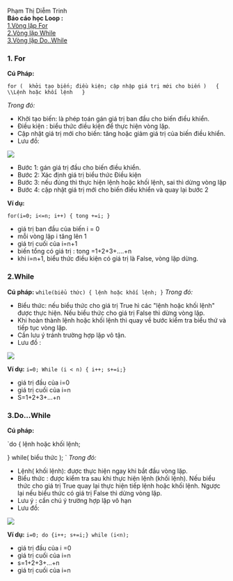 Phạm Thị Diễm Trinh   
**Báo cáo học Loop :**  
[1.Vòng lặp For](#For)  
[2.Vòng lặp While](#While)  
[3.Vòng lặp Do..While](#DoWhile)  


<a name="For"></a>
### 1. For  
 **Cú Pháp:** 
 
` for (  khởi tạo biến; điều kiện; cập nhập giá trị mới cho biến )  
   {     
      \\Lệnh hoặc khối lệnh  
    } `
    
 *Trong đó:*
 - Khởi tạo biến: là phép toán gán giá trị ban đầu cho biến điều khiển.  
 - Điều kiện : biểu thức điều kiện để thực hiện vòng lặp.  
 - Cập nhật giá trị mới cho biến: tăng hoặc giảm giá trị của biến điều khiển. 
 - Lưu đồ:
 
 ![](http://vietjack.com/lap_trinh_c/images/vong_lap_for_trong_c.jpg)
 - Bước 1: gán giá trị đầu cho biến điều khiển.
 - Bước 2: Xác định giá trị biểu thức Điều kiện
 - Bước 3: nếu đúng thì thực hiện lệnh hoặc khối lệnh, sai thì dừng vòng lặp
 - Bước 4: cập nhật giá trị mới cho biến điều khiển và quay lại bước 2 
 
**Ví dụ:**

`for(i=0; i<=n; i++)
        {
             tong +=i;
        }
 `
 - giá trị ban đầu của biến i = 0
 - mỗi vòng lặp i tăng lên 1
 - giá trị cuối của i=n+1
 - biến tổng có giá trị : tong =1+2+3+....+n
 - khi i=n+1, biểu thức điều kiện có giá trị là False, vòng lặp dừng.
 
<a name="While"></a> 
### 2.While
**Cú pháp:**
`while(biểu thức)
{
   lệnh hoặc khối lệnh;
}`
*Trong đó:*
- Biểu thức: nếu biểu thức cho giá trị True hì các "lệnh hoặc khối lệnh" được thực hiện. Nếu biểu thức cho giá trị False thì dừng vòng lặp.
- Khi hoàn thành lệnh hoặc khối lệnh thì quay về bước kiểm tra biểu thứ và tiếp tục vòng lặp.
- Cần lưu ý tránh trường hợp lặp vô tận.
- Lưu đồ :

![](http://vietjack.com/cplusplus/images/vong_lap_while_trong_cpp.jpg)

**Ví dụ:**
`i=0; While (i < n)
{ i++; s+=i;}`

- giá trị đầu của i=0
- giá trị cuối của i=n
- S=1+2+3+...+n

<a name="DoWhile"></a>
### 3.Do...While
**Cú pháp:**

`do
{
   lệnh hoặc khối lệnh;

} while( biểu thức );
`
*Trong đó:*
- Lệnh( khối lệnh): được thực hiện ngay khi bắt đầu vòng lặp.
- Biểu thức : được kiểm tra sau khi thực hiện lệnh (khối lệnh). Nếu biểu thức cho giá trị True quay lại thực hiện tiếp lệnh hoặc khối lệnh. Ngược lại nếu biểu thức có giá trị False thì dừng vòng lặp.
- Lưu ý : cần chú ý trường hợp lặp vô hạn
- Lưu đồ: 

![](http://vietjack.com/lap_trinh_c/images/vong_lap_do_while_trong_c.jpg)

**Ví dụ:**
`i=0; do {i++; s+=i;} while (i<n);`
- giá trị đầu của i =0
- giá trị cuối của i=n
- s=1+2+3+...+n
- giá trị cuối của i=n



